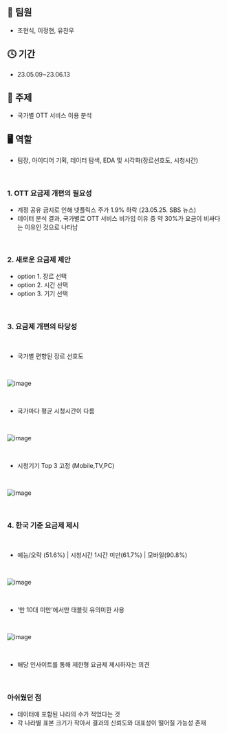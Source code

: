 
## 👬 팀원
- 조현식, 이정현, 유찬우

## 🕓 기간
- 23.05.09~23.06.13

## 📑 주제
- 국가별 OTT 서비스 이용 분석

## 🖥 역할 
- 팀장, 아이디어 기획, 데이터 탐색, EDA 및 시각화(장르선호도, 시청시간)

<br/>

### 1. OTT 요금제 개편의 필요성
   - 계정 공유 금지로 인해 넷플릭스 주가 1.9% 하락 (23.05.25. SBS 뉴스)
   - 데이터 분석 결과, 국가별로 OTT 서비스 비가입 이유 중 약 30%가 요금이 비싸다는 이유인 것으로 나타남

<br/>

### 2. 새로운 요금제 제안
   - option 1. 장르 선택
   - option 2. 시간 선택
   - option 3. 기기 선택

<br/>

### 3. 요금제 개편의 타당성

<br/>

   - 국가별 편향된 장르 선호도

<br/>

![image](https://github.com/hsjo827/KMU_Project/assets/133327403/1b414e7d-e968-45bf-9bed-d75f27475fea)

<br/>

   - 국가마다 평균 시청시간이 다름

<br/>

![image](https://github.com/hsjo827/KMU_Project/assets/133327403/b66ae37f-1546-4270-bbb9-9df5d2b20b96)


<br/>

   - 시청기기 Top 3 고정 (Mobile,TV,PC)

<br/>

![image](https://github.com/hsjo827/KMU_Project/assets/133327403/4941351d-554f-4851-803d-89564a949ba8)

<br/>

### 4. 한국 기준 요금제 제시

<br/>

   - 예능/오락 (51.6%) | 시청시간 1시간 미만(61.7%) | 모바일(90.8%)

<br/>

![image](https://github.com/hsjo827/KMU_Project/assets/133327403/0797f5c2-296a-4d24-97b6-1ac210a451fc)


<br/>

   - '만 10대 미만'에서만 태블릿 유의미한 사용

<br/>

![image](https://github.com/hsjo827/KMU_Project/assets/133327403/bef7b0c7-5579-4802-9fc2-d5c0fc137268)


<br/>

   - 해당 인사이트를 통해 제한형 요금제 제시하자는 의견

<br/>

### 아쉬웠던 점
  - 데이터에 포함된 나라의 수가 적었다는 것
  - 각 나라별 표본 크기가 작아서 결과의 신뢰도와 대표성이 떨어질 가능성 존재

